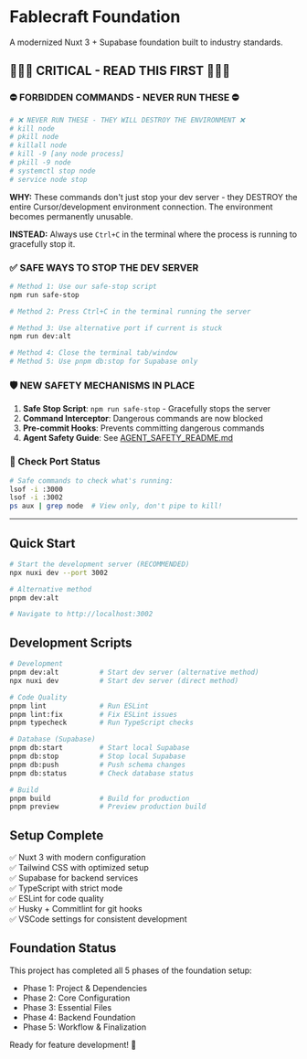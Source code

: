 # Fablecraft Foundation

A modernized Nuxt 3 + Supabase foundation built to industry standards.

## 🚨🚨🚨 CRITICAL - READ THIS FIRST 🚨🚨🚨

### ⛔ FORBIDDEN COMMANDS - NEVER RUN THESE ⛔

```bash
# ❌ NEVER RUN THESE - THEY WILL DESTROY THE ENVIRONMENT ❌
# kill node
# pkill node
# killall node
# kill -9 [any node process]
# pkill -9 node
# systemctl stop node
# service node stop
```

**WHY:** These commands don't just stop your dev server - they DESTROY the entire Cursor/development environment connection. The environment becomes permanently unusable.

**INSTEAD:** Always use `Ctrl+C` in the terminal where the process is running to gracefully stop it.

### ✅ SAFE WAYS TO STOP THE DEV SERVER

```bash
# Method 1: Use our safe-stop script
npm run safe-stop

# Method 2: Press Ctrl+C in the terminal running the server

# Method 3: Use alternative port if current is stuck
npm run dev:alt

# Method 4: Close the terminal tab/window
# Method 5: Use pnpm db:stop for Supabase only
```

### 🛡️ NEW SAFETY MECHANISMS IN PLACE

1. **Safe Stop Script**: `npm run safe-stop` - Gracefully stops the server
2. **Command Interceptor**: Dangerous commands are now blocked
3. **Pre-commit Hooks**: Prevents committing dangerous commands
4. **Agent Safety Guide**: See [AGENT_SAFETY_README.md](./AGENT_SAFETY_README.md)

### 📍 Check Port Status

```bash
# Safe commands to check what's running:
lsof -i :3000
lsof -i :3002
ps aux | grep node  # View only, don't pipe to kill!
```

---

## Quick Start

```bash
# Start the development server (RECOMMENDED)
npx nuxi dev --port 3002

# Alternative method
pnpm dev:alt

# Navigate to http://localhost:3002
```

## Development Scripts

```bash
# Development
pnpm dev:alt          # Start dev server (alternative method)
npx nuxi dev          # Start dev server (direct method)

# Code Quality
pnpm lint             # Run ESLint
pnpm lint:fix         # Fix ESLint issues
pnpm typecheck        # Run TypeScript checks

# Database (Supabase)
pnpm db:start         # Start local Supabase
pnpm db:stop          # Stop local Supabase
pnpm db:push          # Push schema changes
pnpm db:status        # Check database status

# Build
pnpm build            # Build for production
pnpm preview          # Preview production build
```

## Setup Complete

✅ Nuxt 3 with modern configuration  
✅ Tailwind CSS with optimized setup  
✅ Supabase for backend services  
✅ TypeScript with strict mode  
✅ ESLint for code quality  
✅ Husky + Commitlint for git hooks  
✅ VSCode settings for consistent development  

## Foundation Status

This project has completed all 5 phases of the foundation setup:
- Phase 1: Project & Dependencies
- Phase 2: Core Configuration  
- Phase 3: Essential Files
- Phase 4: Backend Foundation
- Phase 5: Workflow & Finalization

Ready for feature development! 🚀

